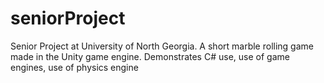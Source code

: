 # seniorProject
Senior Project at University of North Georgia. A short marble rolling game made in the Unity game engine. Demonstrates C# use, use of game engines, use of physics engine

